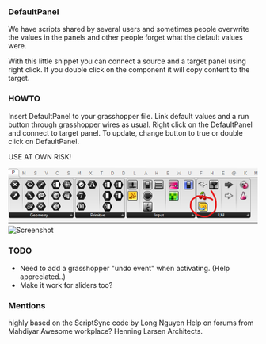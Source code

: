 ### DefaultPanel
We have scripts shared by several users and sometimes people overwrite the values in the panels and other people forget what the default values were.

With this little snippet you can connect a source and a target panel using right click. If you double click on the component it will copy content to the target.

### HOWTO
Insert DefaultPanel to your grasshopper file. Link default values and a run button through grasshopper wires as usual.
Right click on the DefaultPanel and connect to target panel.
To update, change button to true or double click on DefaultPanel.

USE AT OWN RISK!

![bar](Misc/Bar.png)
![Screenshot](Misc/movie.gif)

### TODO
- Need to add a grasshopper "undo event" when activating. (Help appreciated..)
- Make it work for sliders too?

### Mentions
highly based on the ScriptSync code by Long Nguyen
Help on forums from Mahdiyar
Awesome workplace? Henning Larsen Architects.

